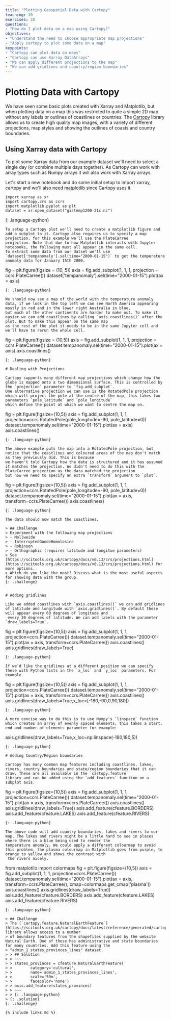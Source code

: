 ```yaml
---
title: "Plotting Geospatial Data with Cartopy"
teaching: 30
exercises: 20
questions:
- "How do I plot data on a map using Cartopy?"
objectives:
- "Understand the need to choose appropriate map projections"
- "Apply cartopy to plot some data on a map"
keypoints:
- "Cartopy can plot data on maps"
- "Cartopy can use Xarray DataArrays"
- "We can apply different projections to the map"
- "We can add gridlines and country/region boundaries"
---
```


# Plotting Data with Cartopy

We have seen some basic plots created with Xarray and Matplotlib, but when plotting data on a map this was restricted to quite a simple 2D map without any labels or outlines of coastlines or countries.
The [Cartopy](https://scitools.org.uk/cartopy/docs/latest/) library allows us to create high quality map images, with a variety of different projections, map styles and showing the outlines
of coasts and country boundaries.

## Using Xarray data with Cartopy

To plot some Xarray data from our example dataset we'll need to select a single day (or combine multiple days together). As Cartopy can work with array types such as Numpy arrays it will
also work with Xarray arrays. 

Let's start a new notebook and do some initial setup to import xarray, cartopy and we'll also need matplotlib since Cartopy uses it.

~~~
import xarray as xr
import cartopy.crs as ccrs
import matplotlib.pyplot as plt
dataset = xr.open_dataset("gistemp1200-21c.nc")
~~~
{: .language-python}

~~~
To setup a Cartopy plot we'll need to create a matplotlib figure and add a subplot to it. Cartopy also requires us to specify a map projection, for this example we'll use the PlateCarree
projection. Note that due to how Matplotlib interacts with Jupyter notebooks, the following must all appear in the same cell.
To extract some data from our datset we'll use `dataset['tempanomaly'].sel(time="2000-01-15")` to get the temperature anomaly data for January 15th 2000.

~~~
fig = plt.figure(figsize = (10, 5))
axis = fig.add_subplot(1, 1, 1, projection = ccrs.PlateCarree())
dataset['tempanomaly'].sel(time="2000-01-15").plot(ax = axis)
~~~
{: .language-python}

We should now see a map of the world with the temperature anomaly data, if we look in the top left we can see North America appearing mostly in red and in the lower right Australia in blue,
but much of the other continents are harder to make out. To make it easier we can add coastlines by calling `axis.coastlines()` after the plot. But to make this appear on the same map
as the rest of the plot it needs to be in the same Jupyter cell and we'll have to rerun the whole cell. 

~~~
fig = plt.figure(figsize = (10,5))
axis = fig.add_subplot(1, 1, 1, projection = ccrs.PlateCarree())
dataset.tempanomaly.sel(time="2000-01-15").plot(ax = axis)
axis.coastlines()
~~~
{: .language-python}

# Dealing with Projections

Cartopy supports many different map projections which change how the globe is mapped onto a two dimensional surface. This is controlled by the `projection` parameter to `fig.add_subplot`.
One alternative projection we can use is the RotatedPole projection which will project the pole at the centre of the map, this takes two parameters `pole_latitude` and `pole_longitude`
which define the point at which we want to centre the map on.

~~~
fig = plt.figure(figsize=(10,5))
axis = fig.add_subplot(1, 1, 1, projection=ccrs.RotatedPole(pole_longitude=-90, pole_latitude=0))
dataset.tempanomaly.sel(time="2000-01-15").plot(ax = axis)
axis.coastlines()
~~~
{: .language-python}

The above example puts the map into a RotatedPole projection, but notice that the coastlines and coloured areas of the map don't match as they previously did. This is because
we haven't told Cartopy how the data is structured and it has assumed it matches the projection. We didn't need to do this with the PlateCarree projection as the data matched the projection
but now we need to specify an extra `transform` argument to `plot`.

~~~
fig = plt.figure(figsize=(10,5))
axis = fig.add_subplot(1, 1, 1, projection=ccrs.RotatedPole(pole_longitude=-90, pole_latitude=0))
dataset.tempanomaly.sel(time="2000-01-15").plot(ax = axis, transform=ccrs.PlateCarree())
axis.coastlines()
~~~
{: .language-python}

The data should now match the coastlines.

> ## Challenge
> Experiment with the following map projections
> - Mollweide
> - InterruptedGoodeHomolosine
> - Robinson
> - Orthographic (requires latitude and longitue parameters)
> See [https://scitools.org.uk/cartopy/docs/v0.13/crs/projections.html](https://scitools.org.uk/cartopy/docs/v0.13/crs/projections.html) for more options.
> Which do you like the most? Discuss what is the most useful aspects for showing data with the group.
{: .challenge}


# Adding gridlines

Like we added coastlines with `axis.coastlines()` we can add gridlines of latitude and longitude with `axis.gridlines()`. By default these will appear every 60 degrees of longitude and
 every 30 degrees of latitude. We can add labels with the parameter `draw_labels=True`.

~~~
fig = plt.figure(figsize=(10,5))
axis = fig.add_subplot(1, 1, 1, projection=ccrs.PlateCarree())
dataset.tempanomaly.sel(time="2000-01-15").plot(ax = axis, transform=ccrs.PlateCarree())
axis.coastlines()
axis.gridlines(draw_labels=True)
~~~
{: .language-python}

If we'd like the gridlines at a different position we can specify these with Python lists in the `x_loc` and `y_loc` parameters. For example

~~~
fig = plt.figure(figsize=(10,5))
axis = fig.add_subplot(1, 1, 1, projection=ccrs.PlateCarree())
dataset.tempanomaly.sel(time="2000-01-15").plot(ax = axis, transform=ccrs.PlateCarree())
axis.coastlines()
axis.gridlines(draw_labels=True,x_loc=[-180,-90,0,90,180])
~~~
{: .language-python}

A more concise way to do this is to use Numpy's `linspace` function which creates an array of evenly spaced elements, this takes a start, end and number of elements parameter for example:

~~~
axis.gridlines(draw_labels=True,x_loc=np.linspace(-180,180,5))
~~~
{: .language-python}

# Adding Country/Region boundaries

Cartopy has many common map features including coastlines, lakes, rivers, country boundaries and state/region boundaries that it can draw. These are all available in the `cartopy.feature`
library and can be added using the `add_features` function on a subplot axis. 

~~~
fig = plt.figure(figsize=(10,5))
axis = fig.add_subplot(1, 1, 1, projection=ccrs.PlateCarree())
dataset.tempanomaly.sel(time="2000-01-15").plot(ax = axis, transform=ccrs.PlateCarree())
axis.coastlines()
axis.gridlines(draw_labels=True))
axis.add_feature(cfeature.BORDERS)
axis.add_feature(cfeature.LAKES)
axis.add_feature(cfeature.RIVERS)
~~~
{: .language-python}

The above code will add country boundaries, lakes and rivers to our map. The lakes and rivers might be a little hard to see in places where there is a blue being used to render the
temperature anomaly. We could apply a different colourmap to avoid this problem, the plasma colourmap in Matplotlib goes from purple, to orange to yellow and shows the contrast with
 the rivers nicely.

~~~
from matplotlib import colormaps
fig = plt.figure(figsize=(10,5))
axis = fig.add_subplot(1, 1, 1, projection=ccrs.PlateCarree())
dataset.tempanomaly.sel(time="2000-01-15").plot(ax = axis, transform=ccrs.PlateCarree(), cmap=colormaps.get_cmap('plasma'))
axis.coastlines()
axis.gridlines(draw_labels=True))
axis.add_feature(cfeature.BORDERS)
axis.add_feature(cfeature.LAKES)
axis.add_feature(cfeature.RIVERS)
~~~
{: .language-python}

> ## Challenge
> The [`cartopy.feature.NaturalEarthFeature`](https://scitools.org.uk/cartopy/docs/latest/reference/generated/cartopy.feature.NaturalEarthFeature.html) library allows access to a number
> of boundary features from the shapefiles supplied by the website Natural Earth. One of these has administrative and state boundaries for many countries. Add this feature using the
> "admin_1_states_provinces_lines" dataset. 
> > ## Solution
> > ~~~
> > states_provinces = cfeature.NaturalEarthFeature(
> >        category='cultural',
> >        name='admin_1_states_provinces_lines',
> >        scale='50m',
> >        facecolor='none')
> > axis.add_feature(states_provinces)
> > ~~~
> > {: .language-python}
> {: .solution}
{: .challenge}

{% include links.md %}
